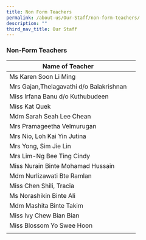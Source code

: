 ```yaml
---
title: Non Form Teachers
permalink: /about-us/Our-Staff/non-form-teachers/
description: ""
third_nav_title: Our Staff
---
```

### **Non-Form Teachers**



| Name of Teacher | | 
| -------- | -------- | 
| Ms Karen Soon Li Ming     |      | 
|Mrs Gajan,Thelagavathi d/o Balakrishnan|
|Miss Irfana Banu d/o Kuthubudeen|
|Miss Kat Quek|
|Mdm Sarah Seah Lee Chean|
|Mrs Pramageetha Velmurugan|
|Mrs Nio, Loh Kai Yin Jutina|
|Mrs Yong, Sim Jie Lin|
|Mrs Lim-Ng Bee Ting Cindy|
|Miss Nurain Binte Mohamad Hussain|
|Mdm Nurlizawati Bte Ramlan|
|Miss Chen Shili, Tracia|
|Ms Norashikin Binte Ali|
|Mdm Mashita Binte Takim|
|Miss Ivy Chew Bian Bian|
|Miss Blossom Yo Swee Hoon|
| |


